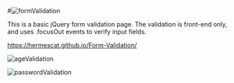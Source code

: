 #![formValidation](https://user-images.githubusercontent.com/46881872/62017187-b494e600-b183-11e9-9527-7b1fe7a2a1a1.png)

This is a basic jQuery form validation page. The validation is front-end only, and uses .focusOut events to verify input fields. 

https://hermescat.github.io/Form-Validation/ 


![ageValidation](https://user-images.githubusercontent.com/46881872/62017191-b9599a00-b183-11e9-9275-2cdac81b93cb.png)

![passwordValidation](https://user-images.githubusercontent.com/46881872/62017193-bb235d80-b183-11e9-894f-677202fea182.png)


